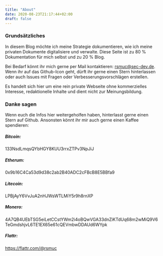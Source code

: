 ```yaml
---
title: "About"
date: 2020-08-23T21:17:44+02:00
draft: false
---
```

###

### Grundsätzliches

In diesem Blog möchte ich meine Strategie dokumentieren, wie ich meine privaten Dokumente digitalisiere und verwalte. Diese Seite ist zu 80 % Dokumentation für mich selbst und zu 20 % Blog.

Bei Bedarf könnt ihr mich gerne per Mail kontaktieren: <rsmuc@sec-dev.de>. Wenn ihr auf das Github-Icon geht, dürft ihr gerne einen Stern hinterlassen oder auch Issues mit Fragen oder Verbesserungsvorschlägen erstellen.

Es handelt sich hier um eine rein private Webseite ohne kommerzielles Interesse, redaktionelle Inhalte und dient nicht zur Meinungsbildung.

### Danke sagen

Wenn euch die Infos hier weitergeholfen haben, hinterlasst gerne einen Stern auf Github. 
Ansonsten könnt ihr mir auch gerne einen Kaffee spendieren:

##### Bitcoin: 
133NsdLmqsQYbHGY8KUU3rrxZTPv3NpJiJ

##### Etherum:
0x9b16C4Ca53d9d38c2ab2B40ADC2cFBcB8E5BBfa9

##### Litecoin:
 LPBjAyY6VvJuA2nHJWsWTLMiY5r9h8rnXP

##### Monero:
4A7QB4UEbTSG5eiLetCCstYWm2i4oBQwVGA33dnZiKTdUq68m2wMiQ9V6TeGmdshjvL6TE1EX65e61cQEVmbwDDAUd6WYpk

##### Flattr:
<https://flattr.com/@rsmuc>
